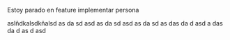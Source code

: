 Estoy parado en feature implementar persona

aslñdkalsdkñalsd
as
da
sd
asd
as
da
sd
asd
as
da
sd
as
das
da
d
asd
a
das
da
d
as
d
asd
